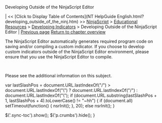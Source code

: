 ﻿










 


Developing Outside of the NinjaScript Editor







| &lt;&lt; [Click to Display Table of Contents](NT HelpGuide English.html?developing_outside_of_the_ninj.htm) &gt;&gt;
 [NinjaScript](ninjascript.htm) &gt; [Educational Resources](educational_resources.htm) &gt; [Developing Indicators](developing_indicators.htm) &gt;
Developing Outside of the NinjaScript Editor | [Previous page](using.htm)
[Return to chapter overview](developing_indicators.htm)










The NinjaScript Editor automatically generates required program code on saving and/or compiling a custom indicator. If you choose to develop custom indicators outside of the NinjaScript Editor environment, please ensure that you use the NinjaScript Editor to compile.


 


Please see the additional information on this subject.





 
 var lastSlashPos = document.URL.lastIndexOf("/") &gt; document.URL.lastIndexOf("\\") ? document.URL.lastIndexOf("/") : document.URL.lastIndexOf("\\");
 if (document.URL.substring(lastSlashPos + 1, lastSlashPos + 4).toLowerCase() != "~hh") {
 if (document.all) setTimeout(function() {
 nsrInit();
 }, 20);
 else nsrInit();
 }
 
 
 $('.sync-toc').show();
 $('p.crumbs').hide();
 }
 
 
 



